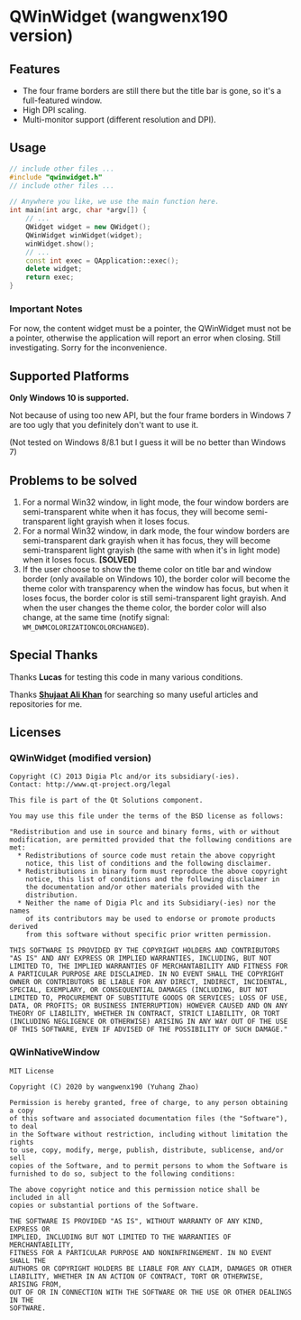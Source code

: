 # QWinWidget (wangwenx190 version)

## Features

- The four frame borders are still there but the title bar is gone, so it's a full-featured window.
- High DPI scaling.
- Multi-monitor support (different resolution and DPI).

## Usage

```cpp
// include other files ...
#include "qwinwidget.h"
// include other files ...

// Anywhere you like, we use the main function here.
int main(int argc, char *argv[]) {
    // ...
    QWidget widget = new QWidget();
    QWinWidget winWidget(widget);
    winWidget.show();
    // ...
    const int exec = QApplication::exec();
    delete widget;
    return exec;
}
```

### Important Notes

For now, the content widget must be a pointer, the QWinWidget must not be a pointer, otherwise the application will report an error when closing. Still investigating. Sorry for the inconvenience.

## Supported Platforms

**Only Windows 10 is supported.**

Not because of using too new API, but the four frame borders in Windows 7 are too ugly that you definitely don't want to use it.

(Not tested on Windows 8/8.1 but I guess it will be no better than Windows 7)

## Problems to be solved

1. For a normal Win32 window, in light mode, the four window borders are semi-transparent white when it has focus, they will become semi-transparent light grayish when it loses focus.
2. For a normal Win32 window, in dark mode, the four window borders are semi-transparent dark grayish when it has focus, they will become semi-transparent light grayish (the same with when it's in light mode) when it loses focus. **[SOLVED]**
3. If the user choose to show the theme color on title bar and window border (only available on Windows 10), the border color will become the theme color with transparency when the window has focus, but when it loses focus, the border color is still semi-transparent light grayish. And when the user changes the theme color, the border color will also change, at the same time (notify signal: `WM_DWMCOLORIZATIONCOLORCHANGED`).

## Special Thanks

Thanks **Lucas** for testing this code in many various conditions.

Thanks [**Shujaat Ali Khan**](https://github.com/shujaatak) for searching so many useful articles and repositories for me.

## Licenses

### QWinWidget (modified version)

```text
Copyright (C) 2013 Digia Plc and/or its subsidiary(-ies).
Contact: http://www.qt-project.org/legal

This file is part of the Qt Solutions component.

You may use this file under the terms of the BSD license as follows:

"Redistribution and use in source and binary forms, with or without
modification, are permitted provided that the following conditions are
met:
  * Redistributions of source code must retain the above copyright
    notice, this list of conditions and the following disclaimer.
  * Redistributions in binary form must reproduce the above copyright
    notice, this list of conditions and the following disclaimer in
    the documentation and/or other materials provided with the
    distribution.
  * Neither the name of Digia Plc and its Subsidiary(-ies) nor the names
    of its contributors may be used to endorse or promote products derived
    from this software without specific prior written permission.

THIS SOFTWARE IS PROVIDED BY THE COPYRIGHT HOLDERS AND CONTRIBUTORS
"AS IS" AND ANY EXPRESS OR IMPLIED WARRANTIES, INCLUDING, BUT NOT
LIMITED TO, THE IMPLIED WARRANTIES OF MERCHANTABILITY AND FITNESS FOR
A PARTICULAR PURPOSE ARE DISCLAIMED. IN NO EVENT SHALL THE COPYRIGHT
OWNER OR CONTRIBUTORS BE LIABLE FOR ANY DIRECT, INDIRECT, INCIDENTAL,
SPECIAL, EXEMPLARY, OR CONSEQUENTIAL DAMAGES (INCLUDING, BUT NOT
LIMITED TO, PROCUREMENT OF SUBSTITUTE GOODS OR SERVICES; LOSS OF USE,
DATA, OR PROFITS; OR BUSINESS INTERRUPTION) HOWEVER CAUSED AND ON ANY
THEORY OF LIABILITY, WHETHER IN CONTRACT, STRICT LIABILITY, OR TORT
(INCLUDING NEGLIGENCE OR OTHERWISE) ARISING IN ANY WAY OUT OF THE USE
OF THIS SOFTWARE, EVEN IF ADVISED OF THE POSSIBILITY OF SUCH DAMAGE."
```

### QWinNativeWindow

```text
MIT License

Copyright (C) 2020 by wangwenx190 (Yuhang Zhao)

Permission is hereby granted, free of charge, to any person obtaining a copy
of this software and associated documentation files (the "Software"), to deal
in the Software without restriction, including without limitation the rights
to use, copy, modify, merge, publish, distribute, sublicense, and/or sell
copies of the Software, and to permit persons to whom the Software is
furnished to do so, subject to the following conditions:

The above copyright notice and this permission notice shall be included in all
copies or substantial portions of the Software.

THE SOFTWARE IS PROVIDED "AS IS", WITHOUT WARRANTY OF ANY KIND, EXPRESS OR
IMPLIED, INCLUDING BUT NOT LIMITED TO THE WARRANTIES OF MERCHANTABILITY,
FITNESS FOR A PARTICULAR PURPOSE AND NONINFRINGEMENT. IN NO EVENT SHALL THE
AUTHORS OR COPYRIGHT HOLDERS BE LIABLE FOR ANY CLAIM, DAMAGES OR OTHER
LIABILITY, WHETHER IN AN ACTION OF CONTRACT, TORT OR OTHERWISE, ARISING FROM,
OUT OF OR IN CONNECTION WITH THE SOFTWARE OR THE USE OR OTHER DEALINGS IN THE
SOFTWARE.
```
